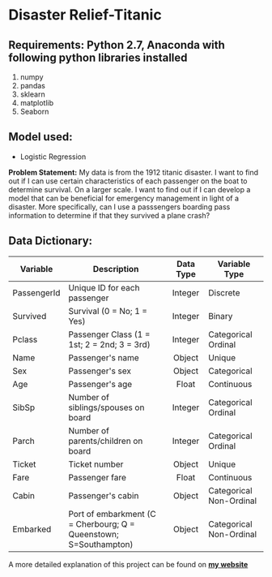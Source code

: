 # Disaster Relief-Titanic

## Requirements: Python 2.7, Anaconda with following python libraries installed

1. numpy
2. pandas
3. sklearn
4. matplotlib
5. Seaborn

## Model used: 
- Logistic Regression


<b>Problem Statement:</b> My data is from the 1912 titanic disaster. I want to find out if I can use certain characteristics of each passenger on the boat to determine survival. On a larger scale. I want to find out if I can develop a model that can be beneficial for emergency management in light of a disaster.  More specifically, can I use a passsengers boarding pass information to determine if that they survived a plane crash?

## Data Dictionary:

| Variable | Description | Data Type | Variable Type |
| --- | --- | :---: | --- |
| PassengerId | Unique ID for each passenger | Integer | Discrete |
| Survived | Survival (0 = No; 1 = Yes) | Integer | Binary |
| Pclass | Passenger Class (1 = 1st; 2 = 2nd; 3 = 3rd) | Integer | Categorical Ordinal |
| Name | Passenger's name | Object | Unique |
| Sex | Passenger's sex | Object | Categorical |
| Age | Passenger's age | Float | Continuous |
| SibSp | Number of siblings/spouses on board | Integer | Categorical Ordinal |
| Parch | Number of parents/children on board | Integer | Categorical Ordinal |
| Ticket | Ticket number | Object | Unique |
| Fare | Passenger fare | Float | Continuous |
| Cabin | Passenger's cabin | Object | Categorical Non-Ordinal |
| Embarked | Port of embarkment (C = Cherbourg; Q = Queenstown; S=Southampton) | Object | Categorical Non-Ordinal |

A more detailed explanation of this project can be found on **[my website](http://lolalasisi.wixsite.com/mysite/titanic)**
